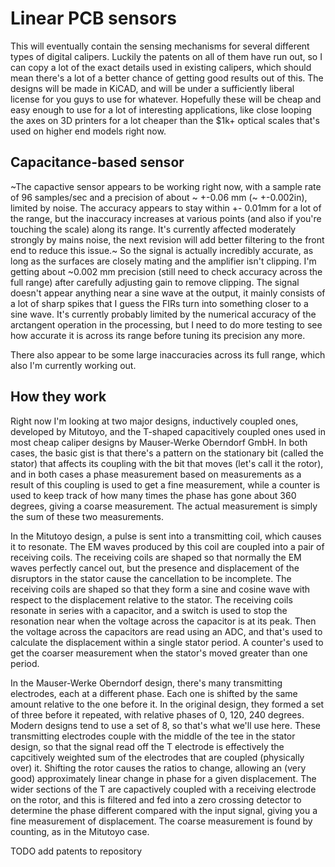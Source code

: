 # Linear PCB sensors
This will eventually contain the sensing mechanisms for several different types of digital calipers.
Luckily the patents on all of them have run out, so I can copy a lot of the exact details used in existing calipers, which should mean there's a lot of a better chance of getting good results out of this.
The designs will be made in KiCAD, and will be under a sufficiently liberal license for you guys to use for whatever.
Hopefully these will be cheap and easy enough to use for a lot of interesting applications, like close looping the axes on 3D printers for a lot cheaper than the $1k+ optical scales that's used on higher end models right now.

## Capacitance-based sensor
~The capactive sensor appears to be working right now, with a sample rate of 96 samples/sec and a precision of about ~ +-0.06 mm (~ +-0.002in), limited by noise.
The accuracy appears to stay within +- 0.01mm for a lot of the range, but the inaccuracy increases at various points (and also if you're touching the scale) along its range.
It's currently affected moderately strongly by mains noise, the next revision will add better filtering to the front end to reduce this issue.~
So the signal is actually incredibly accurate, as long as the surfaces are closely mating and the amplifier isn't clipping.
I'm getting about ~0.002 mm precision (still need to check accuracy across the full range) after carefully adjusting gain to remove clipping.
The signal doesn't appear anything near a sine wave at the output, it mainly consists of a lot of sharp spikes that I guess the FIRs turn into something closer to a sine wave.
It's currently probably limited by the numerical accuracy of the arctangent operation in the processing, but I need to do more testing to see how accurate it is across its range before tuning its precision any more.

There also appear to be some large inaccuracies across its full range, which also I'm currently working out.

## How they work
Right now I'm looking at two major designs, inductively coupled ones, developed by Mitutoyo, and the T-shaped capacitively coupled ones used in most cheap caliper designs by Mauser-Werke Oberndorf GmbH.
In both cases, the basic gist is that there's a pattern on the stationary bit (called the stator) that affects its coupling with the bit that moves (let's call it the rotor), and in both cases a phase measurement based on measurements as a result of this coupling is used to get a fine measurement, while a counter is used to keep track of how many times the phase has gone about 360 degrees, giving a coarse measurement.
The actual measurement is simply the sum of these two measurements.

In the Mitutoyo design, a pulse is sent into a transmitting coil, which causes it to resonate.
The EM waves produced by this coil are coupled into a pair of receiving coils.
The receiving coils are shaped so that normally the EM waves perfectly cancel out, but the presence and displacement of the disruptors in the stator cause the cancellation to be incomplete.
The receiving coils are shaped so that they form a sine and cosine wave with respect to the displacement relative to the stator.
The receiving coils resonate in series with a capacitor, and a switch is used to stop the resonation near when the voltage across the capacitor is at its peak.
Then the voltage across the capacitors are read using an ADC, and that's used to calculate the displacement within a single stator period.
A counter's used to get the coarser measurement when the stator's moved greater than one period.

In the Mauser-Werke Oberndorf design, there's many transmitting electrodes, each at a different phase.
Each one is shifted by the same amount relative to the one before it.
In the original design, they formed a set of three before it repeated, with relative phases of 0, 120, 240 degrees.
Modern designs tend to use a set of 8, so that's what we'll use here.
These transmitting electrodes couple with the middle of the tee in the stator design, so that the signal read off the T electrode is effectively the capcitively weighted sum of the electrodes that are coupled (physically over) it.
Shifting the rotor causes the ratios to change, allowing an (very good) approximately linear change in phase for a given displacement.
The wider sections of the T are capactively coupled with a receiving electrode on the rotor, and this is filtered and fed into a zero crossing detector to determine the phase different compared with the input signal, giving you a fine measurement of displacement.
The coarse measurement is found by counting, as in the Mitutoyo case.

TODO add patents to repository
